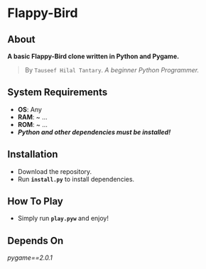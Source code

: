 # Flappy-Bird

## About
__A basic Flappy-Bird clone written in Python and Pygame.__

> By `Tauseef Hilal Tantary`. *A beginner Python Programmer.*


## System Requirements
* **OS**: Any
* **RAM**: ~ ...
* **ROM**: ~ ...
* ***Python and other dependencies must be installed!***


## Installation
* Download the repository.
* Run **`install.py`** to install dependencies.


## How To Play
* Simply run **`play.pyw`** and enjoy!


## Depends On
*pygame==2.0.1*
